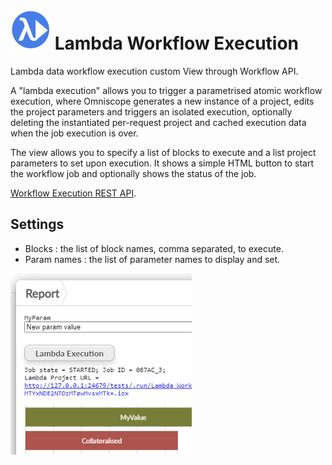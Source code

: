 # ![](icon.svg) Lambda Workflow Execution

Lambda data workflow execution custom View through Workflow API.

A "lambda execution" allows you to trigger a parametrised atomic workflow execution, where Omniscope generates a new instance of a project, edits the project parameters and triggers an isolated execution, 
optionally deleting the instantiated per-request project and cached execution data when the job execution is over.

The view allows you to specify a list of blocks to execute and a list project parameters to set upon execution.
It shows a simple HTML button to start the workflow job and optionally shows the status of the job.

[Workflow Execution REST API](https://help.visokio.com/support/solutions/articles/42000073133-workflow-execution-rest-apis). 

## Settings

 - Blocks : the list of block names, comma separated, to execute.
 - Param names : the list of parameter names to display and set.

![screenshot](thumbnail.png)
